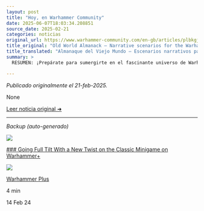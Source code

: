 ```yaml
---
layout: post
title: "Hoy, en Warhammer Community"
date: 2025-06-07T18:03:34.208851
source_date: 2025-02-21
categories: noticias
original_url: https://www.warhammer-community.com/en-gb/articles/plbkgjgd/old-world-almanack-narrative-scenarios-for-the-warhammer-world-anniversary/
title_original: "Old World Almanack – Narrative scenarios for the Warhammer World Anniversary - Warhammer Community"
title_translated: "Almanaque del Viejo Mundo – Escenarios narrativos para el aniversario del Mundo de Warhammer - Comunidad Warhammer"
summary: >
  RESUMEN: ¡Prepárate para sumergirte en el fascinante universo de Warhammer con el nuevo «Almanaque del Viejo Mundo»! Este lanzamiento especial celebra el aniversario del Mundo de Warhammer con una colección de escenarios narrativos que prometen llevar tus batallas a un nuevo nivel de emoción y estrategia. Descubre cómo estos escenarios pueden transformar tus partidas, ofreciendo una experiencia única que combina la rica historia del Viejo Mundo con nuevas y emocionantes narrativas. ¡No te pierdas esta oportunidad de revivir la magia de Warhammer con un giro innovador!

---
```


*Publicado originalmente el 21-feb-2025.*

None

[Leer noticia original ➜](https://www.warhammer-community.com/en-gb/articles/plbkgjgd/old-world-almanack-narrative-scenarios-for-the-warhammer-world-anniversary/)

---

*Backup (auto-generado)*

![](https://assets.warhammer-community.com/articles/29530796-80ce-4435-81da-5758725cbd54/xpqvdcbtjh3ntsta.jpg)

[### Going Full Tilt With a New Twist on the Classic Minigame on Warhammer+](/en-gb/articles/hHxfnxip/going-full-tilt-with-a-new-twist-on-the-classic-minigame-on-warhammer/ "Going Full Tilt With a New Twist on the Classic Minigame on Warhammer+")

![](https://assets.warhammer-community.com/gs-icon-dark_warhammer-theoldworld.svg)

[Warhammer Plus](/en-gb/topics/warhammer-plus/ "Warhammer Plus")

4 min

14 Feb 24

